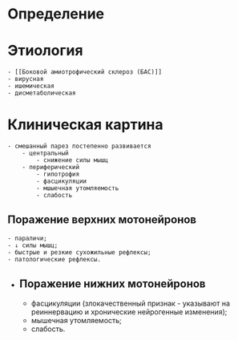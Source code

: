 # Определение
# Этиология
	- [[Боковой амиотрофический склероз (БАС)]]
	- вирусная
	- ишемическая
	- дисметаболическая
# Клиническая картина
	- смешанный парез постепенно развивается
		- центральный
			- снижение силы мышц
		- периферический
			- гипотрофия
			- фасцикуляции
			- мшыечная утомляемость
			- слабость
## Поражение верхних мотонейронов
	- параличи;
	- ↓ силы мышц;
	- быстрые и резкие сухожильные рефлексы;
	- патологические рефлексы.
- ## Поражение нижних мотонейронов
	- фасцикуляции (злокачественный признак - указывают на реиннервацию и хронические нейрогенные изменения);
	- мышечная утомляемость;
	- слабость.